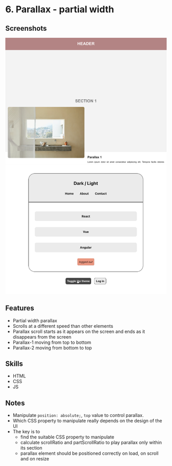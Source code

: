 # 6. Parallax - partial width
## Screenshots
![screenshot-01](./screenshots/screenshot-01.png)
![screen-recording-01](./screenshots/screen-recording-01.gif)

## Features
- Partial width parallax
- Scrolls at a different speed than other elements
- Parallax scroll starts as it appears on the screen and ends as it disappears from the screen
- Parallax-1 moving from top to bottom
- Parallax-2 moving from bottom to top

## Skills
- HTML
- CSS
- JS

## Notes
- Manipulate `position: absolute;`, `top` value to control parallax.
- Which CSS property to manipulate really depends on the design of the UI
- The key is to
    - find the suitable CSS property to manipulate
    - calculate scrollRatio and partScrollRatio to play parallax only within its section
    - parallax element should be positioned correctly on load, on scroll and on resize
